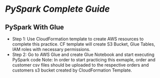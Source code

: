 # *PySpark Complete Guide*
## PySpark With Glue
- Step 1: Use CloudFormation template to create AWS resources to complete this practice. CF template will create S3 Bucket, Glue Tables, IAM roles with necessary permissions.
- Step 2: Go to AWS Glue and create Glue Notebook and start executing PySpark code
Note: In order to start practicing this exmaple, order and customer csv files should be uploaded to the respective orders and customers s3 bucket created by CloudFormation Template.
